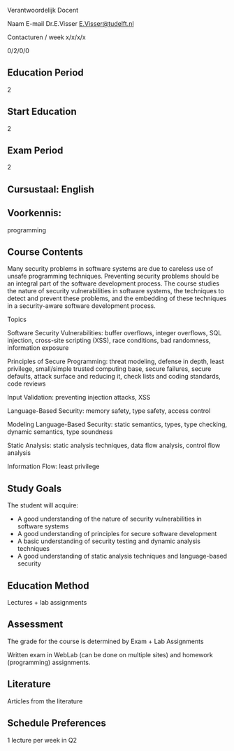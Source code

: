 Verantwoordelijk Docent	

Naam	E-mail
Dr.E.Visser   	 E.Visser@tudelft.nl

Contacturen / week x/x/x/x	

0/2/0/0 

## Education Period

2

## Start Education	

2

## Exam Period	

2

## Cursustaal: English

## Voorkennis: 

programming

## Course Contents
	
Many security problems in software systems are due to careless use of unsafe programming techniques. Preventing security problems should be an integral part of the software development process. The course studies the nature of security vulnerabilities in software systems, the techniques to detect and prevent these problems, and the embedding of these techniques in a security-aware software development process.

Topics

Software Security Vulnerabilities: buffer overflows, integer overflows, SQL injection, cross-site scripting (XSS), race conditions, bad randomness, information exposure

Principles of Secure Programming: threat modeling, defense in depth, least privilege, small/simple trusted computing base, secure failures, secure defaults, attack surface and reducing it, check lists and coding standards, code reviews 

Input Validation: preventing injection attacks, XSS

Language-Based Security: memory safety, type safety, access control

Modeling Language-Based Security: static semantics, types, type checking, dynamic semantics, type soundness

Static Analysis: static analysis techniques, data flow analysis, control flow analysis

Information Flow: least privilege

## Study Goals
	
The student will acquire:

- A good understanding of the nature of security vulnerabilities in software systems
- A good understanding of principles for secure software development
- A basic understanding of security testing and dynamic analysis techniques
- A good understanding of static analysis techniques and language-based security

## Education Method	

Lectures + lab assignments

## Assessment

The grade for the course is determined by Exam + Lab Assignments

Written exam in WebLab (can be done on multiple sites) and homework (programming) assignments.

## Literature	

Articles from the literature

## Schedule Preferences

1 lecture per week in Q2 


